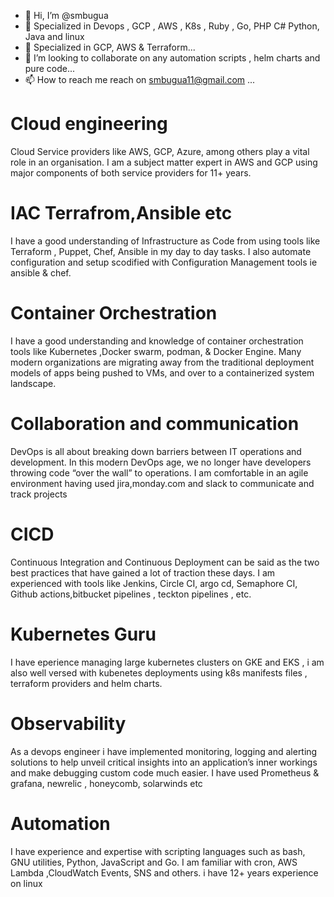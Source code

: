 - 👋 Hi, I’m @smbugua
- 👀 Specialized in  Devops , GCP , AWS , K8s , Ruby , Go, PHP C# Python, Java and linux
- 🌱 Specialized in GCP, AWS & Terraform...
- 💞️ I’m looking to collaborate on any automation scripts , helm charts and pure code...
- 📫 How to reach me reach on smbugua11@gmail.com ...

# Cloud engineering
Cloud Service providers like AWS, GCP, Azure, among others play a vital role in an organisation. I am a subject matter expert in AWS and GCP using major components of both service providers for 11+ years.

# IAC Terrafrom,Ansible etc
I have a good understanding of Infrastructure as Code from using tools like Terraform , Puppet, Chef, Ansible in my day to day tasks. I also automate configuration and setup scodified with Configuration Management tools ie ansible & chef.

# Container Orchestration
I have a good understanding and knowledge of container orchestration tools like Kubernetes ,Docker swarm, podman, & Docker Engine. Many modern organizations are migrating away from the traditional deployment models of apps being pushed to VMs, and over to a containerized system landscape.

# Collaboration and communication
DevOps is all about breaking down barriers between IT operations and development. In this modern DevOps age, we no longer have developers throwing code “over the wall” to operations. I am comfortable in an agile environment having used jira,monday.com and slack to communicate and track projects

# CICD
Continuous Integration and Continuous Deployment can be said as the two best practices that have gained a lot of traction these days. I am experienced with tools like Jenkins, Circle CI, argo cd, Semaphore CI, Github actions,bitbucket pipelines , teckton pipelines , etc.

# Kubernetes Guru
I have eperience managing large kubernetes clusters on GKE and EKS , i am also well versed with kubenetes deployments using k8s manifests files , terraform providers and helm charts.

# Observability
As a devops engineer i have implemented monitoring, logging and alerting solutions to help unveil critical insights into an application’s inner workings and make debugging custom code much easier. I have used Prometheus & grafana, newrelic , honeycomb, solarwinds etc

# Automation
I have experience and expertise with scripting languages such as bash, GNU utilities, Python, JavaScript and Go. I am familiar with cron, AWS Lambda ,CloudWatch Events, SNS and others. i have 12+ years experience on linux

<!---
smbugua/smbugua is a ✨ special ✨ repository because its `README.md` (this file) appears on your GitHub profile.
You can click the Preview link to take a look at your changes.
--->
